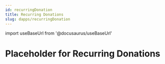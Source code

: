 ```yaml
---
id: recurringDonation
title: Recurring Donations
slug: dapps/recurringDonation
---
```


import useBaseUrl from '@docusaurus/useBaseUrl'

# Placeholder for Recurring Donations